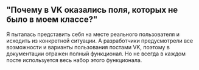 ## "Почему в VK оказались поля, которых не было в моем классе?"

Я пыталась представить себя на месте реального пользователя и исходить из конкретной ситуации. А разработчики предусмотрели все возможности и варианты пользования постами VK, поэтому в документации отражен полный функционал. Но не всегда в каждом посте используется весь набор этого функционала.